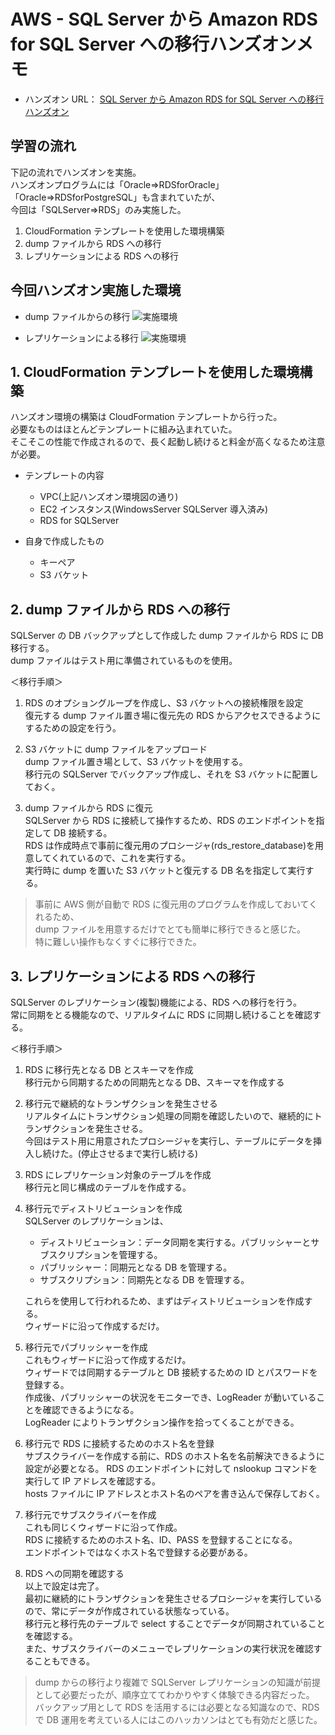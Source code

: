 # AWS - SQL Server から Amazon RDS for SQL Server への移行ハンズオンメモ

- ハンズオン URL：
  [SQL Server から Amazon RDS for SQL Server への移行ハンズオン](https://master.d1oy109z3xffu3.amplifyapp.com/02_scenario2.html)

## 学習の流れ

下記の流れでハンズオンを実施。  
ハンズオンプログラムには「Oracle⇒RDSforOracle」「Oracle⇒RDSforPostgreSQL」も含まれていたが、  
今回は「SQLServer⇒RDS」のみ実施した。

1. CloudFormation テンプレートを使用した環境構築
2. dump ファイルから RDS への移行
3. レプリケーションによる RDS への移行

## 今回ハンズオン実施した環境

- dump ファイルからの移行
  ![実施環境](https://master.d1oy109z3xffu3.amplifyapp.com/02_scenario2/02_handson2/2/01.png)

- レプリケーションによる移行
  ![実施環境](https://master.d1oy109z3xffu3.amplifyapp.com/02_scenario2/03_handson3/1/01.png)

## 1. CloudFormation テンプレートを使用した環境構築

ハンズオン環境の構築は CloudFormation テンプレートから行った。  
必要なものはほとんどテンプレートに組み込まれていた。  
そこそこの性能で作成されるので、長く起動し続けると料金が高くなるため注意が必要。

- テンプレートの内容

  - VPC(上記ハンズオン環境図の通り)
  - EC2 インスタンス(WindowsServer SQLServer 導入済み)
  - RDS for SQLServer

- 自身で作成したもの
  - キーペア
  - S3 バケット

## 2. dump ファイルから RDS への移行

SQLServer の DB バックアップとして作成した dump ファイルから RDS に DB 移行する。  
dump ファイルはテスト用に準備されているものを使用。

＜移行手順＞

1. RDS のオプショングループを作成し、S3 バケットへの接続権限を設定  
   復元する dump ファイル置き場に復元先の RDS からアクセスできるようにするための設定を行う。

2. S3 バケットに dump ファイルをアップロード  
   dump ファイル置き場として、S3 バケットを使用する。  
   移行元の SQLServer でバックアップ作成し、それを S3 バケットに配置しておく。

3. dump ファイルから RDS に復元  
   SQLServer から RDS に接続して操作するため、RDS のエンドポイントを指定して DB 接続する。  
   RDS は作成時点で事前に復元用のプロシージャ(rds_restore_database)を用意してくれているので、これを実行する。  
   実行時に dump を置いた S3 バケットと復元する DB 名を指定して実行する。

> 事前に AWS 側が自動で RDS に復元用のプログラムを作成しておいてくれるため、  
> dump ファイルを用意するだけでとても簡単に移行できると感じた。  
> 特に難しい操作もなくすぐに移行できた。

## 3. レプリケーションによる RDS への移行

SQLServer のレプリケーション(複製)機能による、RDS への移行を行う。  
常に同期をとる機能なので、リアルタイムに RDS に同期し続けることを確認する。

＜移行手順＞

1. RDS に移行先となる DB とスキーマを作成  
   移行元から同期するための同期先となる DB、スキーマを作成する

2. 移行元で継続的なトランザクションを発生させる  
   リアルタイムにトランザクション処理の同期を確認したいので、継続的にトランザクションを発生させる。  
   今回はテスト用に用意されたプロシージャを実行し、テーブルにデータを挿入し続けた。(停止させるまで実行し続ける)

3. RDS にレプリケーション対象のテーブルを作成  
   移行元と同じ構成のテーブルを作成する。

4. 移行元でディストリビューションを作成  
   SQLServer のレプリケーションは、

   - ディストリビューション：データ同期を実行する。パブリッシャーとサブスクリプションを管理する。
   - パブリッシャー：同期元となる DB を管理する。
   - サブスクリプション：同期先となる DB を管理する。

   これらを使用して行われるため、まずはディストリビューションを作成する。  
   ウィザードに沿って作成するだけ。

5. 移行元でパブリッシャーを作成  
   これもウィザードに沿って作成するだけ。  
   ウィザードでは同期するテーブルと DB 接続するための ID とパスワードを登録する。  
   作成後、パブリッシャーの状況をモニターでき、LogReader が動いていることを確認できるようになる。  
   LogReader によりトランザクション操作を拾ってくることができる。

6. 移行元で RDS に接続するためのホスト名を登録  
   サブスクライバーを作成する前に、RDS のホスト名を名前解決できるように設定が必要となる。
   RDS のエンドポイントに対して nslookup コマンドを実行して IP アドレスを確認する。  
   hosts ファイルに IP アドレスとホスト名のペアを書き込んで保存しておく。

7. 移行元でサブスクライバーを作成  
   これも同じくウィザードに沿って作成。  
   RDS に接続するためのホスト名、ID、PASS を登録することになる。  
   エンドポイントではなくホスト名で登録する必要がある。

8. RDS への同期を確認する  
   以上で設定は完了。  
   最初に継続的にトランザクションを発生させるプロシージャを実行しているので、常にデータが作成されている状態なっている。  
   移行元と移行先のテーブルで select することでデータが同期されていることを確認する。  
   また、サブスクライバーのメニューでレプリケーションの実行状況を確認することもできる。

> dump からの移行より複雑で SQLServer レプリケーションの知識が前提として必要だったが、順序立ててわかりやすく体験できる内容だった。  
> バックアップ用として RDS を活用するには必要となる知識なので、RDS で DB 運用を考えている人にはこのハッカソンはとても有効だと感じた。
